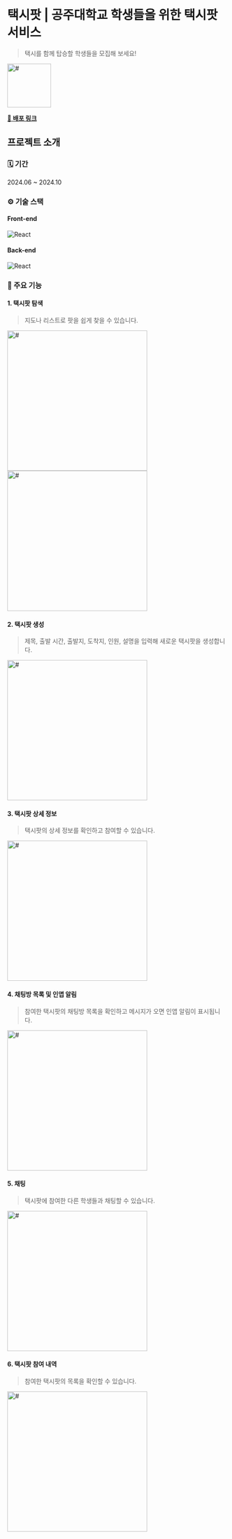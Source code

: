 # 택시팟 | 공주대학교 학생들을 위한 택시팟 서비스

> 택시를 함께 탑승할 학생들을 모집해 보세요!

<img src="https://github.com/user-attachments/assets/6880f176-e559-4f81-8ea3-87e2a70d7f17" width="100px" alt="#"/>

**[🔗 배포 링크](https://www.taxi-mate.like-knu.com)**

## 프로젝트 소개

### 🗓️ 기간

2024.06 ~ 2024.10

### ⚙️ 기술 스택

#### Front-end

![React](https://go-skill-icons.vercel.app/api/icons?i=ts,react,vite,redux,styledcomponents)

#### Back-end

![React](https://go-skill-icons.vercel.app/api/icons?i=java,spring,hibernate,mysql,redis)

### 📱 주요 기능

#### 1. 택시팟 탐색

> 지도나 리스트로 팟을 쉽게 찾을 수 있습니다.

<img src="https://github.com/user-attachments/assets/6683111e-912a-4618-9b78-919d85a9df90" width="320px" alt="#"> <img src="https://github.com/user-attachments/assets/1a1b6ef4-5225-4587-9610-edf99a4453b8" width="320" alt="#">

#### 2. 택시팟 생성

> 제목, 출발 시간, 출발지, 도착지, 인원, 설명을 입력해 새로운 택시팟을 생성합니다.

<img src="https://github.com/user-attachments/assets/851b3a48-a75d-43a9-9c25-e01023841f9d" width="320px" alt="#">

#### 3. 택시팟 상세 정보

> 택시팟의 상세 정보를 확인하고 참여할 수 있습니다.

<img src="https://github.com/user-attachments/assets/5d3d737f-3deb-44c6-8eb6-7aa8d4291c27" width="320px" alt="#">

#### 4. 채팅방 목록 및 인앱 알림

> 참여한 택시팟의 채팅방 목록을 확인하고 메시지가 오면 인앱 알림이 표시됩니다.

<img src="https://github.com/user-attachments/assets/f708046e-c70d-44f3-9959-e7bff3c393c2" width="320px" alt="#">

#### 5. 채팅

> 택시팟에 참여한 다른 학생들과 채팅할 수 있습니다.

<img src="https://github.com/user-attachments/assets/a85673c0-baca-442e-864a-a2e7dded9344" width="320px" alt="#">

#### 6. 택시팟 참여 내역

> 참여한 택시팟의 목록을 확인할 수 있습니다.

<img src="https://github.com/user-attachments/assets/6bddaf79-8b4e-410a-8ab0-3c686d99bd0d" width="320px" alt="#">
